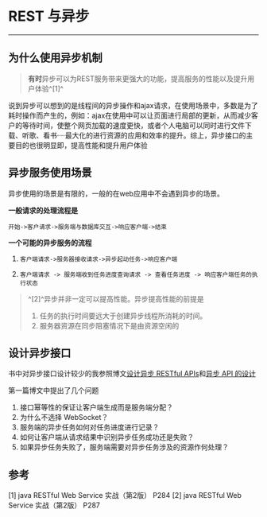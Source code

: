 # REST 与异步
***
## 为什么使用异步机制

>**有时**异步可以为REST服务带来更强大的功能，提高服务的性能以及提升用户体验^[1]^

说到异步可以想到的是线程间的异步操作和ajax请求，在使用场景中，多数是为了耗时操作而产生的，例如：ajax在使用中可以让页面进行局部的更新，从而减少客户的等待时间，使整个网页加载的速度更快，或者个人电脑可以同时进行文件下载、听歌、看书····最大化的进行资源的应用和效率的提升。综上，异步接口的主要目的也很明显即，提高性能和提升用户体验

## 异步服务使用场景
异步使用的场景是有限的，一般的在web应用中不会遇到异步的场景。

**一般请求的处理流程是**

`开始->客户请求->服务端与数据库交互->响应客户端->结束`

**一个可能的异步服务的流程**

1. `客户端请求->服务器接收请求->异步起动任务->响应客户端`

2. `客户端请求 -> 服务端收到任务进度查询请求 -> 查看任务进度 -> 响应客户端任务的执行状态`

>^[2]^异步并非一定可以提高性能。异步提高性能的前提是
>1. 任务的执行时间要远大于创建异步线程所消耗的时间。
>2. 服务器资源在同步阻塞情况下是由资源空闲的

## 设计异步接口
书中对异步接口设计较少的我参照博文[设计异步 RESTful APIs](http://https://juejin.im/entry/5b39e63ae51d455cd054cddd)和[异步 API 的设计](http://www.ruanyifeng.com/blog/2018/12/async-api-design.html)

第一篇博文中提出了几个问题

1. 接口幂等性的保证让客户端生成而是服务端分配？
2. 为什么不选择 WebSocket？
3. 服务端的异步任务如何对任务进度进行记录？
4. 如何让客户端从请求结果中识别异步任务成功还是失败？
5. 如果异步任务失败了，服务端需要对异步任务涉及的资源作何处理？




## 参考

[1] java RESTful Web Service 实战（第2版） P284
[2] java RESTful Web Service 实战（第2版） P287